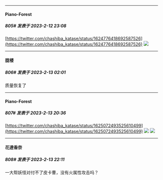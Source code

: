 
*****

####  Piano-Forest  
##### 805#       发表于 2023-2-12 23:08

[https://twitter.com/chashiba_katase/status/1624776418692587526](https://twitter.com/chashiba_katase/status/1624776418692587526)
<img src="https://p.sda1.dev/9/94c455dc91a3e5b201fa306104e21ed1/20230212_230653.jpg" referrerpolicy="no-referrer">


*****

####  胧楼  
##### 806#       发表于 2023-2-13 02:01

质量恢复了


*****

####  Piano-Forest  
##### 807#       发表于 2023-2-13 20:36

[https://twitter.com/chashiba_katase/status/1625072493525610499](https://twitter.com/chashiba_katase/status/1625072493525610499)
<img src="https://p.sda1.dev/9/28b404d1b5e7f595b6a6c7557dcb57e3/20230213_203401.jpg" referrerpolicy="no-referrer">
<img src="https://p.sda1.dev/9/026c2a2d57bb99704a78cb17e2b62e7b/20230213_203403.jpg" referrerpolicy="no-referrer">


*****

####  花達香奈  
##### 808#       发表于 2023-2-13 22:11

一大帮妖怪对付不了皮卡曹，没有火属性攻击吗？

